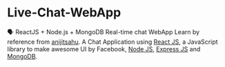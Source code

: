# Live-Chat-WebApp
🗣 ReactJS + Node.js + MongoDB Real-time chat WebApp
Learn by reference from [anijitsahu](https://github.com/anijitsahu).
A Chat Application using [React JS](https://reactjs.org/docs/getting-started.html), a JavaScript library to make awesome UI by Facebook, [Node JS](https://nodejs.org/en/docs), [Express JS](https://expressjs.com/en/api.html) and [MongoDB](https://docs.mongodb.com/).

